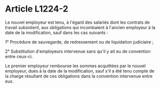 # Article L1224-2

Le nouvel employeur est tenu, à l'égard des salariés dont les contrats de travail subsistent, aux obligations qui incombaient à l'ancien employeur à la date de la modification, sauf dans les cas suivants :

1° Procédure de sauvegarde, de redressement ou de liquidation judiciaire ;

2° Substitution d'employeurs intervenue sans qu'il y ait eu de convention entre ceux-ci.

Le premier employeur rembourse les sommes acquittées par le nouvel employeur, dues à la date de la modification, sauf s'il a été tenu compte de la charge résultant de ces obligations dans la convention intervenue entre eux.